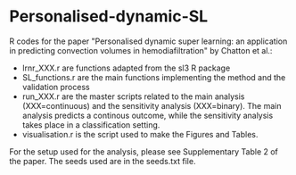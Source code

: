 # Personalised-dynamic-SL

R codes for the paper "Personalised dynamic super learning: an application in predicting convection volumes in hemodiafiltration" by Chatton et al.:
 - lrnr_XXX.r are functions adapted from the sl3 R package
 - SL_functions.r are the main functions implementing the method and the validation process
 - run_XXX.r are the master scripts related to the main analysis (XXX=continuous) and the sensitivity analysis (XXX=binary). The main analysis predicts a continous outcome, while the sensitivity analysis takes place in a classification setting.
 - visualisation.r is the script used to make the Figures and Tables.

For the setup used for the analysis, please see Supplementary Table 2 of the paper.
The seeds used are in the seeds.txt file.
